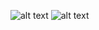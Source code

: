 ![alt text](https://github.com/pyTimK/upgCalculator/blob/master/upg_calculator_graphic.png)
![alt text](https://github.com/pyTimK/upgCalculator/blob/master/upg_calculator_graphic.png)
